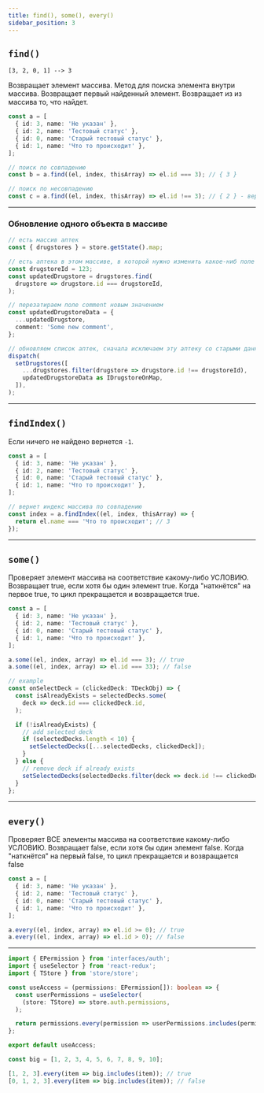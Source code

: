 ```yaml
---
title: find(), some(), every()
sidebar_position: 3
---
```


## `find()`

`[3, 2, 0, 1] --> 3`

Возвращает элемент массива. Метод для поиска элемента внутри массива. Возвращает первый найденный элемент. Возвращает из из массива то, что найдет.

```ts
const a = [
  { id: 3, name: 'Не указан' },
  { id: 2, name: 'Тестовый статус' },
  { id: 0, name: 'Старый тестовый статус' },
  { id: 1, name: 'Что то происходит' },
];

// поиск по совпадению
const b = a.find((el, index, thisArray) => el.id === 3); // { 3 }

// поиск по несовпадению
const с = a.find((el, index, thisArray) => el.id !== 3); // { 2 } - вернется первый элемент
```

---

### Обновление одного объекта в массиве

```ts
// есть массив аптек
const { drugstores } = store.getState().map;

// есть аптека в этом массиве, в которой нужно изменить какое-ниб поле
const drugstoreId = 123;
const updatedDrugstore = drugstores.find(
  drugstore => drugstore.id === drugstoreId,
);

// перезатираем поле comment новым значением
const updatedDrugstoreData = {
  ...updatedDrugstore,
  comment: 'Some new comment',
};

// обновляем список аптек, сначала исключаем эту аптеку со старыми данными и добавляем с новыми
dispatch(
  setDrugstores([
    ...drugstores.filter(drugstore => drugstore.id !== drugstoreId),
    updatedDrugstoreData as IDrugstoreOnMap,
  ]),
);
```

---

## `findIndex()`

Если ничего не найдено вернется `-1`.

```ts
const a = [
  { id: 3, name: 'Не указан' },
  { id: 2, name: 'Тестовый статус' },
  { id: 0, name: 'Старый тестовый статус' },
  { id: 1, name: 'Что то происходит' },
];

// вернет индекс массива по совпадению
const index = a.findIndex((el, index, thisArray) => {
  return el.name === 'Что то происходит'; // 3
});
```

---

## `some()`

Проверяет элемент массива на соответствие какому-либо УСЛОВИЮ.
Возвращает true, если хотя бы один элемент true.
Когда "наткнётся" на первое true, то цикл прекращается и возвращается true.

```ts
const a = [
  { id: 3, name: 'Не указан' },
  { id: 2, name: 'Тестовый статус' },
  { id: 0, name: 'Старый тестовый статус' },
  { id: 1, name: 'Что то происходит' },
];

a.some((el, index, array) => el.id === 3); // true
a.some((el, index, array) => el.id === 33); // false

// example
const onSelectDeck = (clickedDeck: TDeckObj) => {
  const isAlreadyExists = selectedDecks.some(
    deck => deck.id === clickedDeck.id,
  );

  if (!isAlreadyExists) {
    // add selected deck
    if (selectedDecks.length < 10) {
      setSelectedDecks([...selectedDecks, clickedDeck]);
    }
  } else {
    // remove deck if already exists
    setSelectedDecks(selectedDecks.filter(deck => deck.id !== clickedDeck.id));
  }
};
```

---

## `every()`

Проверяет ВСЕ элементы массива на соответствие какому-либо УСЛОВИЮ.
Возвращает false, если хотя бы один элемент false.
Когда "наткнётся" на первый false, то цикл прекращается и возвращается false

```ts
const a = [
  { id: 3, name: 'Не указан' },
  { id: 2, name: 'Тестовый статус' },
  { id: 0, name: 'Старый тестовый статус' },
  { id: 1, name: 'Что то происходит' },
];

a.every((el, index, array) => el.id >= 0); // true
a.every((el, index, array) => el.id > 0); // false
```

---

```ts
import { EPermission } from 'interfaces/auth';
import { useSelector } from 'react-redux';
import { TStore } from 'store/store';

const useAccess = (permissions: EPermission[]): boolean => {
  const userPermissions = useSelector(
    (store: TStore) => store.auth.permissions,
  );

  return permissions.every(permission => userPermissions.includes(permission));
};

export default useAccess;
```

```js
const big = [1, 2, 3, 4, 5, 6, 7, 8, 9, 10];

[1, 2, 3].every(item => big.includes(item)); // true
[0, 1, 2, 3].every(item => big.includes(item)); // false
```
